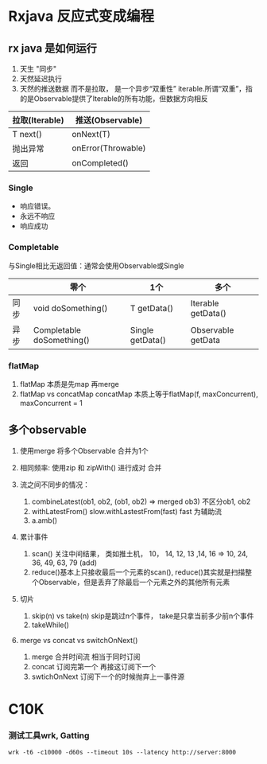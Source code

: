 # Rxjava 反应式变成编程

## rx java 是如何运行
1. 天生 "同步"
2. 天然延迟执行
3. 天然的推送数据 而不是拉取， 是一个异步“双重性” iterable.所谓“双重”，指的是Observable提供了Iterable的所有功能，但数据方向相反

|  拉取(Iterable)  | 推送(Observable)  |
|  ----  | ----  |
| T next()  | onNext(T) |
| 抛出异常  | onError(Throwable) |
| 返回 | onCompleted()|

### Single
* 响应错误。
* 永远不响应
* 响应成功

### Completable
与Single相比无返回值：通常会使用Observable<Void>或Single<Void>

|  |  零个  | 1个  | 多个 |
|--- |  ----  | ----  |---- |
|同步| void doSomething() | T getData() | Iterable<T> getData()|
|异步| Completable doSomething()  | Single<T> getData()| Observable<T> getData|


### flatMap

1. flatMap 本质是先map 再merge
2. flatMap vs concatMap  concatMap 本质上等于flatMap(f, maxConcurrent), maxConcurrent = 1


## 多个observable

1. 使用merge 将多个Observable 合并为1个
2. 相同频率: 使用zip 和 zipWith() 进行成对 合并
3. 流之间不同步的情况：
    1. combineLatest(ob1, ob2, (ob1, ob2) => merged ob3) 不区分ob1, ob2
    2. withLatestFrom() slow.withLastestFrom(fast) fast 为辅助流 
    3. a.amb() 
4. 累计事件
    1. scan() 关注中间结果， 类如推土机， 10， 14, 12, 13 ,14, 16 => 10, 24, 36, 49, 63, 79 (add)
    2. reduce()基本上只接收最后一个元素的scan(), reduce()其实就是扫描整个Observable，但是丢弃了除最后一个元素之外的其他所有元素
5. 切片
    1. skip(n) vs take(n) skip是跳过n个事件， take是只拿当前多少前n个事件
    2. takeWhile()

5. merge vs concat vs switchOnNext()
   1. merge 合并时间流 相当于同时订阅
   2. concat  订阅完第一个 再接这订阅下一个
   3. swtichOnNext  订阅下一个的时候抛弃上一事件源


# C10K
### 测试工具wrk, Gatting

``` shell
wrk -t6 -c10000 -d60s --timeout 10s --latency http://server:8000
```
